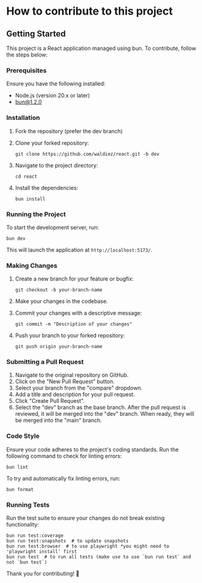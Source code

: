 # How to contribute to this project

## Getting Started

This project is a React application managed using bun. To contribute, follow the steps below:

### Prerequisites

Ensure you have the following installed:

- Node.js (version 20.x or later)
- bun@1.2.0

### Installation

1. Fork the repository (prefer the dev branch)
2. Clone your forked repository:

    ```shell
    git clone https://github.com/waldiez/react.git -b dev
    ```

3. Navigate to the project directory:

    ```shell
    cd react
    ```

4. Install the dependencies:

    ```shell
    bun install
    ```

### Running the Project

To start the development server, run:

```shell
bun dev
```

This will launch the application at `http://localhost:5173/`.

### Making Changes

1. Create a new branch for your feature or bugfix:

    ```shell
    git checkout -b your-branch-name
    ```

2. Make your changes in the codebase.
3. Commit your changes with a descriptive message:

    ```shell
    git commit -m "Description of your changes"
    ```

4. Push your branch to your forked repository:

    ```shell
    git push origin your-branch-name
    ```

### Submitting a Pull Request

1. Navigate to the original repository on GitHub.
2. Click on the "New Pull Request" button.
3. Select your branch from the "compare" dropdown.
4. Add a title and description for your pull request.
5. Click "Create Pull Request".
6. Select the "dev" branch as the base branch. After the pull request is reviewed, it will be merged into the "dev" branch. When ready, they will be merged into the "main" branch.

### Code Style

Ensure your code adheres to the project's coding standards. Run the following command to check for linting errors:

```shell
bun lint
```

To try and automatically fix linting errors, run:

```shell
bun format
```

### Running Tests

Run the test suite to ensure your changes do not break existing functionality:

```shell
bun run test:coverage
bun run test:snapshots  # to update snapshots
bun run test:browser  # to use playwright *you might need to 'playwright install' first
bun run test  # to run all tests (make use to use `bun run test` and not `bun test`)
```

Thank you for contributing! 🎉
